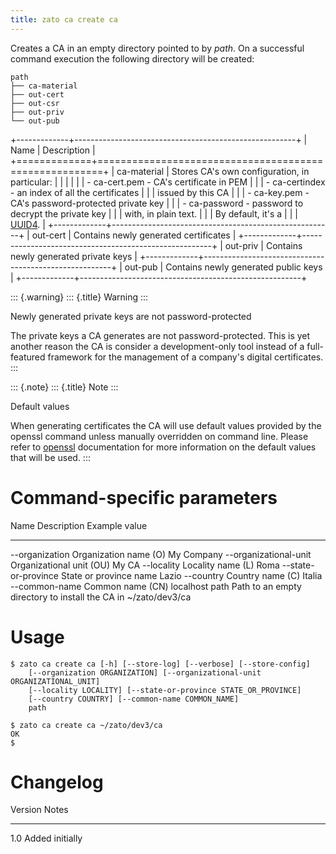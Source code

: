 ```yaml
---
title: zato ca create ca
---
```


Creates a CA in an empty directory pointed to by *path*. On a successful command execution
the following directory will be created:

    path
    ├── ca-material
    ├── out-cert
    ├── out-csr
    ├── out-priv
    └── out-pub

+-------------+-------------------------------------------------------+
| Name        | Description                                           |
+=============+=======================================================+
| ca-material | Stores CA\'s own configuration, in particular:        |
|             |                                                       |
|             | -   ca-cert.pem - CA\'s certificate in PEM            |
|             | -   ca-certindex - an index of all the certificates   |
|             |     issued by this CA                                 |
|             | -   ca-key.pem - CA\'s password-protected private key |
|             | -   ca-password - password to decrypt the private key |
|             |     with, in plain text.                              |
|             |     By default, it\'s a                               |
|             |     [UUID4](https://en.wikipedia.org/wiki/UUID).      |
+-------------+-------------------------------------------------------+
| out-cert    | Contains newly generated certificates                 |
+-------------+-------------------------------------------------------+
| out-priv    | Contains newly generated private keys                 |
+-------------+-------------------------------------------------------+
| out-pub     | Contains newly generated public keys                  |
+-------------+-------------------------------------------------------+

::: {.warning}
::: {.title}
Warning
:::

Newly generated private keys are not password-protected

The private keys a CA generates are not password-protected. This is yet another
reason the CA is consider a development-only tool instead of a full-featured framework
for the management of a company\'s digital certificates.
:::

::: {.note}
::: {.title}
Note
:::

Default values

When generating certificates the CA will use default values provided by the
openssl command unless manually overridden on command line. Please refer to [openssl](https://openssl.org/)
documentation for more information on the default values that will be used.
:::

Command-specific parameters
===========================

  Name                     Description                                       Example value
  ------------------------ ------------------------------------------------- -----------------
  \--organization          Organization name (O)                             My Company
  \--organizational-unit   Organizational unit (OU)                          My CA
  \--locality              Locality name (L)                                 Roma
  \--state-or-province     State or province name                            Lazio
  \--country               Country name (C)                                  Italia
  \--common-name           Common name (CN)                                  localhost
  path                     Path to an empty directory to install the CA in   \~/zato/dev3/ca

Usage
=====

    $ zato ca create ca [-h] [--store-log] [--verbose] [--store-config]
        [--organization ORGANIZATION] [--organizational-unit ORGANIZATIONAL_UNIT]
        [--locality LOCALITY] [--state-or-province STATE_OR_PROVINCE]
        [--country COUNTRY] [--common-name COMMON_NAME]
        path

    $ zato ca create ca ~/zato/dev3/ca
    OK
    $

Changelog
=========

  Version   Notes
  --------- -----------------
  1.0       Added initially
